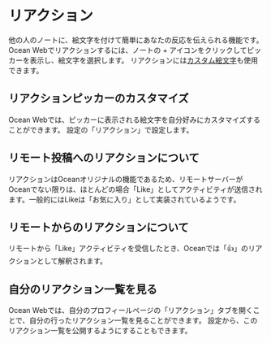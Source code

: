 # リアクション
他の人のノートに、絵文字を付けて簡単にあなたの反応を伝えられる機能です。
Ocean Webでリアクションするには、ノートの + アイコンをクリックしてピッカーを表示し、絵文字を選択します。
リアクションには[カスタム絵文字](./custom-emoji.md)も使用できます。

## リアクションピッカーのカスタマイズ
Ocean Webでは、ピッカーに表示される絵文字を自分好みにカスタマイズすることができます。
設定の「リアクション」で設定します。

## リモート投稿へのリアクションについて
リアクションはOceanオリジナルの機能であるため、リモートサーバーがOceanでない限りは、ほとんどの場合「Like」としてアクティビティが送信されます。一般的にはLikeは「お気に入り」として実装されているようです。

## リモートからのリアクションについて
リモートから「Like」アクティビティを受信したとき、Oceanでは「👍」のリアクションとして解釈されます。

## 自分のリアクション一覧を見る
Ocean Webでは、自分のプロフィールページの「リアクション」タブを開くことで、自分の行ったリアクション一覧を見ることができます。
設定から、このリアクション一覧を公開するようにすることもできます。
